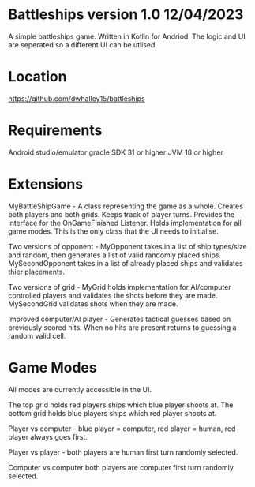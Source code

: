 Battleships version 1.0 12/04/2023
==================================

A simple battleships game. Written in Kotlin for Andriod. The logic and UI are seperated so a different UI can be utlised.

Location
========

https://github.com/dwhalley15/battleships

Requirements
============

Android studio/emulator
gradle
SDK 31 or higher
JVM 18 or higher

Extensions
==========

MyBattleShipGame - A class representing the game as a whole. Creates both players and both grids. Keeps track of player turns. Provides the interface for the
                   OnGameFinished Listener. Holds implementation for all game modes. This is the only class that the UI needs to initialise.

Two versions of opponent - MyOpponent takes in a list of ship types/size and random, then generates a list of valid randomly placed ships.
                           MySecondOpponent takes in a list of already placed ships and validates thier placements.

Two versions of grid - MyGrid holds implementation for AI/computer controlled players and validates the shots before they are made.
                       MySecondGrid validates shots when they are made.

Improved computer/AI player - Generates tactical guesses based on previously scored hits. When no hits are present returns to guessing a random valid cell.

Game Modes 
==========

All modes are currently accessible in the UI.

The top grid holds red players ships which blue player shoots at.
The bottom grid holds blue players ships which red player shoots at.

Player vs computer - blue player = computer, red player = human, red player always goes first.

Player vs player - both players are human first turn randomly selected.

Computer vs computer both players are computer first turn randomly selected.
